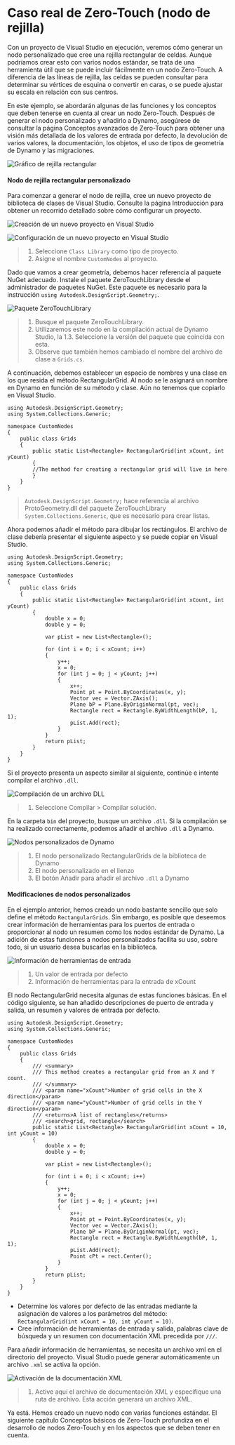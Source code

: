 # Caso real de Zero-Touch (nodo de rejilla)

Con un proyecto de Visual Studio en ejecución, veremos cómo generar un nodo personalizado que cree una rejilla rectangular de celdas. Aunque podríamos crear esto con varios nodos estándar, se trata de una herramienta útil que se puede incluir fácilmente en un nodo Zero-Touch. A diferencia de las líneas de rejilla, las celdas se pueden consultar para determinar su vértices de esquina o convertir en caras, o se puede ajustar su escala en relación con sus centros.

En este ejemplo, se abordarán algunas de las funciones y los conceptos que deben tenerse en cuenta al crear un nodo Zero-Touch. Después de generar el nodo personalizado y añadirlo a Dynamo, asegúrese de consultar la página Conceptos avanzados de Zero-Touch para obtener una visión más detallada de los valores de entrada por defecto, la devolución de varios valores, la documentación, los objetos, el uso de tipos de geometría de Dynamo y las migraciones.

![Gráfico de rejilla rectangular](images/cover-image.jpg)

#### Nodo de rejilla rectangular personalizado <a href="#custom-rectangular-grid-node" id="custom-rectangular-grid-node"></a>

Para comenzar a generar el nodo de rejilla, cree un nuevo proyecto de biblioteca de clases de Visual Studio. Consulte la página Introducción para obtener un recorrido detallado sobre cómo configurar un proyecto.

![Creación de un nuevo proyecto en Visual Studio](images/vs-new-project-1.jpg)

![Configuración de un nuevo proyecto en Visual Studio](images/vs-new-project-2.jpg)

> 1. Seleccione `Class Library` como tipo de proyecto.
> 2. Asigne el nombre `CustomNodes` al proyecto.

Dado que vamos a crear geometría, debemos hacer referencia al paquete NuGet adecuado. Instale el paquete ZeroTouchLibrary desde el administrador de paquetes NuGet. Este paquete es necesario para la instrucción `using Autodesk.DesignScript.Geometry;`.

![Paquete ZeroTouchLibrary](images/vs-nugetpackage.jpg)

> 1. Busque el paquete ZeroTouchLibrary.
> 2. Utilizaremos este nodo en la compilación actual de Dynamo Studio, la 1.3. Seleccione la versión del paquete que coincida con esta.
> 3. Observe que también hemos cambiado el nombre del archivo de clase a `Grids.cs`.

A continuación, debemos establecer un espacio de nombres y una clase en los que resida el método RectangularGrid. Al nodo se le asignará un nombre en Dynamo en función de su método y clase. Aún no tenemos que copiarlo en Visual Studio.

```
using Autodesk.DesignScript.Geometry;
using System.Collections.Generic;

namespace CustomNodes
{
    public class Grids
    {
        public static List<Rectangle> RectangularGrid(int xCount, int yCount)
        {
        //The method for creating a rectangular grid will live in here
        }
    }
}
```

> `Autodesk.DesignScript.Geometry;` hace referencia al archivo ProtoGeometry.dll del paquete ZeroTouchLibrary `System.Collections.Generic`, que es necesario para crear listas.

Ahora podemos añadir el método para dibujar los rectángulos. El archivo de clase debería presentar el siguiente aspecto y se puede copiar en Visual Studio.

```
using Autodesk.DesignScript.Geometry;
using System.Collections.Generic;

namespace CustomNodes
{
    public class Grids
    {
        public static List<Rectangle> RectangularGrid(int xCount, int yCount)
        {
            double x = 0;
            double y = 0;

            var pList = new List<Rectangle>();

            for (int i = 0; i < xCount; i++)
            {
                y++;
                x = 0;
                for (int j = 0; j < yCount; j++)
                {
                    x++;
                    Point pt = Point.ByCoordinates(x, y);
                    Vector vec = Vector.ZAxis();
                    Plane bP = Plane.ByOriginNormal(pt, vec);
                    Rectangle rect = Rectangle.ByWidthLength(bP, 1, 1);
                    pList.Add(rect);
                }
            }
            return pList;
        }
    }
}
```

Si el proyecto presenta un aspecto similar al siguiente, continúe e intente compilar el archivo `.dll`.

![Compilación de un archivo DLL](images/vs-grids.jpg)

> 1. Seleccione Compilar > Compilar solución.

En la carpeta `bin` del proyecto, busque un archivo `.dll`. Si la compilación se ha realizado correctamente, podemos añadir el archivo `.dll` a Dynamo.

![Nodos personalizados de Dynamo](images/RectangularGrid-Dynamo.jpg)

> 1. El nodo personalizado RectangularGrids de la biblioteca de Dynamo
> 2. El nodo personalizado en el lienzo
> 3. El botón Añadir para añadir el archivo `.dll` a Dynamo

#### Modificaciones de nodos personalizados <a href="#custom-node-modifications" id="custom-node-modifications"></a>

En el ejemplo anterior, hemos creado un nodo bastante sencillo que solo define el método `RectangularGrids`. Sin embargo, es posible que deseemos crear información de herramientas para los puertos de entrada o proporcionar al nodo un resumen como los nodos estándar de Dynamo. La adición de estas funciones a nodos personalizados facilita su uso, sobre todo, si un usuario desea buscarlas en la biblioteca.

![Información de herramientas de entrada](images/nodemodification.png)

> 1. Un valor de entrada por defecto
> 2. Información de herramientas para la entrada de xCount

El nodo RectangularGrid necesita algunas de estas funciones básicas. En el código siguiente, se han añadido descripciones de puerto de entrada y salida, un resumen y valores de entrada por defecto.

```
using Autodesk.DesignScript.Geometry;
using System.Collections.Generic;

namespace CustomNodes
{
    public class Grids
    {
        /// <summary>
        /// This method creates a rectangular grid from an X and Y count.
        /// </summary>
        /// <param name="xCount">Number of grid cells in the X direction</param>
        /// <param name="yCount">Number of grid cells in the Y direction</param>
        /// <returns>A list of rectangles</returns>
        /// <search>grid, rectangle</search>
        public static List<Rectangle> RectangularGrid(int xCount = 10, int yCount = 10)
        {
            double x = 0;
            double y = 0;

            var pList = new List<Rectangle>();

            for (int i = 0; i < xCount; i++)
            {
                y++;
                x = 0;
                for (int j = 0; j < yCount; j++)
                {
                    x++;
                    Point pt = Point.ByCoordinates(x, y);
                    Vector vec = Vector.ZAxis();
                    Plane bP = Plane.ByOriginNormal(pt, vec);
                    Rectangle rect = Rectangle.ByWidthLength(bP, 1, 1);
                    pList.Add(rect);
                    Point cPt = rect.Center();
                }
            }
            return pList;
        }
    }
}
```

* Determine los valores por defecto de las entradas mediante la asignación de valores a los parámetros del método: `RectangularGrid(int xCount = 10, int yCount = 10)`.
* Cree información de herramientas de entrada y salida, palabras clave de búsqueda y un resumen con documentación XML precedida por `///`.

Para añadir información de herramientas, se necesita un archivo xml en el directorio del proyecto. Visual Studio puede generar automáticamente un archivo `.xml` se activa la opción.

![Activación de la documentación XML](images/vs-xml.jpg)

> 1. Active aquí el archivo de documentación XML y especifique una ruta de archivo. Esta acción generará un archivo XML.

Ya está. Hemos creado un nuevo nodo con varias funciones estándar. El siguiente capítulo Conceptos básicos de Zero-Touch profundiza en el desarrollo de nodos Zero-Touch y en los aspectos que se deben tener en cuenta.
